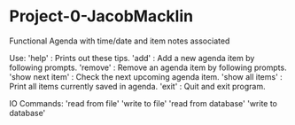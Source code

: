 # Project-0-JacobMacklin
Functional Agenda with time/date and item notes associated

Use:
'help' : Prints out these tips.
'add' : Add a new agenda item by following prompts.
'remove' : Remove an agenda item by following prompts.
'show next item' : Check the next upcoming agenda item.
'show all items' : Print all items currently saved in agenda.
'exit' : Quit and exit program.

IO Commands:
'read from file'
'write to file'
'read from database'
'write to database'